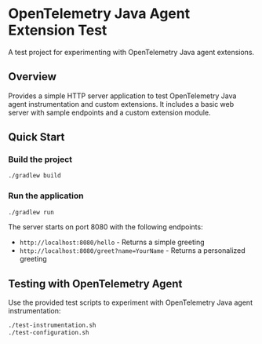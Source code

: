 # OpenTelemetry Java Agent Extension Test

A test project for experimenting with OpenTelemetry Java agent extensions.

## Overview

Provides a simple HTTP server application to test OpenTelemetry Java agent instrumentation
and custom extensions. It includes a basic web server with sample endpoints and a custom extension module.

## Quick Start

### Build the project

```bash
./gradlew build
```

### Run the application

```bash
./gradlew run
```

The server starts on port 8080 with the following endpoints:
- `http://localhost:8080/hello` - Returns a simple greeting
- `http://localhost:8080/greet?name=YourName` - Returns a personalized greeting

## Testing with OpenTelemetry Agent

Use the provided test scripts to experiment with OpenTelemetry Java agent instrumentation:

```bash
./test-instrumentation.sh
./test-configuration.sh
```
